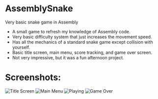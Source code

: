 # AssemblySnake
Very basic snake game in Assembly
- A small game to refresh my knowledge of Assembly code.
- Very basic difficulty system that just increases the movement speed.
- Has all the mechanics of a standard snake game except collision with yourself.
- Basic title screen, main menu, score tracking, and game over screen.
- Not very impressive, but it was a fun afternoon project.

# Screenshots:
![Title Screen][01]
![Main Menu][02]
![Playing][03]
![Game Over][04]

[01]: http://barrettotte.com/images/Programming/Assembly_Snake/Assembly-Snake_01.jpg "Title Screen"
[02]: http://barrettotte.com/images/Programming/Assembly_Snake/Assembly-Snake_02.jpg "Main Menu"
[03]: http://barrettotte.com/images/Programming/Assembly_Snake/Assembly-Snake_03.jpg "Playing"
[04]: http://barrettotte.com/images/Programming/Assembly_Snake/Assembly-Snake_04.jpg "Game Over"
